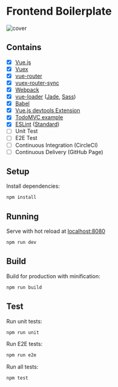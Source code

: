 # Frontend Boilerplate

![cover](https://cloud.githubusercontent.com/assets/559351/15050550/1ffaae4c-1327-11e6-9886-bc3111cad94a.jpg)

## Contains

- [x] [Vue.js](https://github.com/vuejs/vue/)
- [x] [Vuex](https://github.com/vuejs/vuex)
- [x] [vue-router](https://github.com/vuejs/vue-router)
- [x] [vuex-router-sync](https://github.com/vuejs/vuex-router-sync)
- [x] [Webpack](https://webpack.github.io)
- [x] [vue-loader](https://github.com/vuejs/vue-loader) ([Jade](http://jade-lang.com/), [Sass](http://sass-lang.com/))
- [x] [Babel](https://babeljs.io/)
- [x] [Vue.js devtools Extension](https://github.com/vuejs/vue-devtools)
- [x] [TodoMVC example](https://github.com/tastejs/todomvc-app-css)
- [x] [ESLint](https://github.com/eslint/eslint) ([Standard](https://github.com/feross/eslint-config-standard))
- [ ] Unit Test
- [ ] E2E Test
- [ ] Continuous Integration (CircleCI)
- [ ] Continuous Delivery (GitHub Page)

## Setup

Install dependencies:

```sh
npm install
```

## Running

Serve with hot reload at [localhost:8080](http://localhost:8080)

```sh
npm run dev
```

## Build

Build for production with minification:

```sh
npm run build
```

## Test

Run unit tests:

```sh
npm run unit
```

Run E2E tests:

```sh
npm run e2e
```

Run all tests:

```sh
npm test
```
